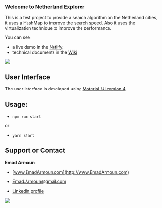 ### Welcome to Netherland Explorer

This is a test project to provide a search algorithm on the Netherland cities, it uses a HashMap to improve the search speed.
Also it uses the virtualization technique to improve the performance.

You can see
* a live demo in the [Netlify](https://netherland-explorer.netlify.app/).
* technical documents in the [Wiki](https://github.com/Em-IT/netherland-explorer/wiki)

![](https://netherland-explorer.vercel.app/static/media/logo.64304619.png)

## User Interface

The user interface is developed using [Material-UI version 4](https://v4.mui.com/)

## Usage:
* `npm run start`

or

* `yarn start`

## Support or Contact

**Emad Armoun**

* [www.EmadArmoun.com](http://www.EmadArmoun.com)

* [Emad.Armoun@gmail.com](Emad.Armoun@gmail.com)

* [LinkedIn profile](https://www.linkedin.com/in/em-it/)

![](https://netherland-explorer.vercel.app/static/media/me.602759a1.jpg)
